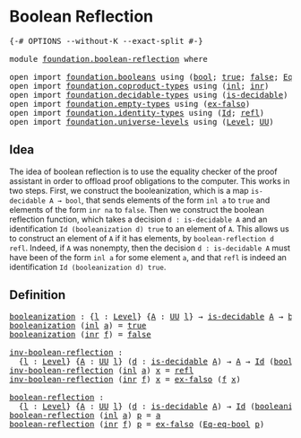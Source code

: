 # Boolean Reflection

<pre class="Agda"><a id="31" class="Symbol">{-#</a> <a id="35" class="Keyword">OPTIONS</a> <a id="43" class="Pragma">--without-K</a> <a id="55" class="Pragma">--exact-split</a> <a id="69" class="Symbol">#-}</a>

<a id="74" class="Keyword">module</a> <a id="81" href="foundation.boolean-reflection.html" class="Module">foundation.boolean-reflection</a> <a id="111" class="Keyword">where</a>

<a id="118" class="Keyword">open</a> <a id="123" class="Keyword">import</a> <a id="130" href="foundation.booleans.html" class="Module">foundation.booleans</a> <a id="150" class="Keyword">using</a> <a id="156" class="Symbol">(</a><a id="157" href="foundation.booleans.html#1170" class="Datatype">bool</a><a id="161" class="Symbol">;</a> <a id="163" href="foundation.booleans.html#1194" class="InductiveConstructor">true</a><a id="167" class="Symbol">;</a> <a id="169" href="foundation.booleans.html#1199" class="InductiveConstructor">false</a><a id="174" class="Symbol">;</a> <a id="176" href="foundation.booleans.html#1870" class="Function">Eq-eq-bool</a><a id="186" class="Symbol">)</a>
<a id="188" class="Keyword">open</a> <a id="193" class="Keyword">import</a> <a id="200" href="foundation.coproduct-types.html" class="Module">foundation.coproduct-types</a> <a id="227" class="Keyword">using</a> <a id="233" class="Symbol">(</a><a id="234" href="foundation.coproduct-types.html#1239" class="InductiveConstructor">inl</a><a id="237" class="Symbol">;</a> <a id="239" href="foundation.coproduct-types.html#1262" class="InductiveConstructor">inr</a><a id="242" class="Symbol">)</a>
<a id="244" class="Keyword">open</a> <a id="249" class="Keyword">import</a> <a id="256" href="foundation.decidable-types.html" class="Module">foundation.decidable-types</a> <a id="283" class="Keyword">using</a> <a id="289" class="Symbol">(</a><a id="290" href="foundation.decidable-types.html#1905" class="Function">is-decidable</a><a id="302" class="Symbol">)</a>
<a id="304" class="Keyword">open</a> <a id="309" class="Keyword">import</a> <a id="316" href="foundation.empty-types.html" class="Module">foundation.empty-types</a> <a id="339" class="Keyword">using</a> <a id="345" class="Symbol">(</a><a id="346" href="foundation-core.empty-types.html#1160" class="Function">ex-falso</a><a id="354" class="Symbol">)</a>
<a id="356" class="Keyword">open</a> <a id="361" class="Keyword">import</a> <a id="368" href="foundation.identity-types.html" class="Module">foundation.identity-types</a> <a id="394" class="Keyword">using</a> <a id="400" class="Symbol">(</a><a id="401" href="foundation-core.identity-types.html#1767" class="Datatype">Id</a><a id="403" class="Symbol">;</a> <a id="405" href="foundation-core.identity-types.html#1820" class="InductiveConstructor">refl</a><a id="409" class="Symbol">)</a>
<a id="411" class="Keyword">open</a> <a id="416" class="Keyword">import</a> <a id="423" href="foundation.universe-levels.html" class="Module">foundation.universe-levels</a> <a id="450" class="Keyword">using</a> <a id="456" class="Symbol">(</a><a id="457" href="Agda.Primitive.html#597" class="Postulate">Level</a><a id="462" class="Symbol">;</a> <a id="464" href="foundation-core.universe-levels.html#235" class="Primitive">UU</a><a id="466" class="Symbol">)</a>
</pre>
## Idea

The idea of boolean reflection is to use the equality checker of the proof assistant in order to offload proof obligations to the computer. This works in two steps. First, we construct the booleanization, which is a map `is-decidable A → bool`, that sends elements of the form `inl a` to `true` and elements of the form `inr na` to `false`. Then we construct the boolean reflection function, which takes a decision `d : is-decidable A` and an identification `Id (booleanization d) true` to an element of `A`. This allows us to construct an element of `A` if it has elements, by `boolean-reflection d refl`. Indeed, if `A` was nonempty, then the decision `d : is-decidable A` must have been of the form `inl a` for some element `a`, and that `refl` is indeed an identification `Id (booleanization d) true`.

## Definition

<pre class="Agda"><a id="booleanization"></a><a id="1312" href="foundation.boolean-reflection.html#1312" class="Function">booleanization</a> <a id="1327" class="Symbol">:</a> <a id="1329" class="Symbol">{</a><a id="1330" href="foundation.boolean-reflection.html#1330" class="Bound">l</a> <a id="1332" class="Symbol">:</a> <a id="1334" href="Agda.Primitive.html#597" class="Postulate">Level</a><a id="1339" class="Symbol">}</a> <a id="1341" class="Symbol">{</a><a id="1342" href="foundation.boolean-reflection.html#1342" class="Bound">A</a> <a id="1344" class="Symbol">:</a> <a id="1346" href="foundation-core.universe-levels.html#235" class="Primitive">UU</a> <a id="1349" href="foundation.boolean-reflection.html#1330" class="Bound">l</a><a id="1350" class="Symbol">}</a> <a id="1352" class="Symbol">→</a> <a id="1354" href="foundation.decidable-types.html#1905" class="Function">is-decidable</a> <a id="1367" href="foundation.boolean-reflection.html#1342" class="Bound">A</a> <a id="1369" class="Symbol">→</a> <a id="1371" href="foundation.booleans.html#1170" class="Datatype">bool</a>
<a id="1376" href="foundation.boolean-reflection.html#1312" class="Function">booleanization</a> <a id="1391" class="Symbol">(</a><a id="1392" href="foundation.coproduct-types.html#1239" class="InductiveConstructor">inl</a> <a id="1396" href="foundation.boolean-reflection.html#1396" class="Bound">a</a><a id="1397" class="Symbol">)</a> <a id="1399" class="Symbol">=</a> <a id="1401" href="foundation.booleans.html#1194" class="InductiveConstructor">true</a>
<a id="1406" href="foundation.boolean-reflection.html#1312" class="Function">booleanization</a> <a id="1421" class="Symbol">(</a><a id="1422" href="foundation.coproduct-types.html#1262" class="InductiveConstructor">inr</a> <a id="1426" href="foundation.boolean-reflection.html#1426" class="Bound">f</a><a id="1427" class="Symbol">)</a> <a id="1429" class="Symbol">=</a> <a id="1431" href="foundation.booleans.html#1199" class="InductiveConstructor">false</a>

<a id="inv-boolean-reflection"></a><a id="1438" href="foundation.boolean-reflection.html#1438" class="Function">inv-boolean-reflection</a> <a id="1461" class="Symbol">:</a>
  <a id="1465" class="Symbol">{</a><a id="1466" href="foundation.boolean-reflection.html#1466" class="Bound">l</a> <a id="1468" class="Symbol">:</a> <a id="1470" href="Agda.Primitive.html#597" class="Postulate">Level</a><a id="1475" class="Symbol">}</a> <a id="1477" class="Symbol">{</a><a id="1478" href="foundation.boolean-reflection.html#1478" class="Bound">A</a> <a id="1480" class="Symbol">:</a> <a id="1482" href="foundation-core.universe-levels.html#235" class="Primitive">UU</a> <a id="1485" href="foundation.boolean-reflection.html#1466" class="Bound">l</a><a id="1486" class="Symbol">}</a> <a id="1488" class="Symbol">(</a><a id="1489" href="foundation.boolean-reflection.html#1489" class="Bound">d</a> <a id="1491" class="Symbol">:</a> <a id="1493" href="foundation.decidable-types.html#1905" class="Function">is-decidable</a> <a id="1506" href="foundation.boolean-reflection.html#1478" class="Bound">A</a><a id="1507" class="Symbol">)</a> <a id="1509" class="Symbol">→</a> <a id="1511" href="foundation.boolean-reflection.html#1478" class="Bound">A</a> <a id="1513" class="Symbol">→</a> <a id="1515" href="foundation-core.identity-types.html#1767" class="Datatype">Id</a> <a id="1518" class="Symbol">(</a><a id="1519" href="foundation.boolean-reflection.html#1312" class="Function">booleanization</a> <a id="1534" href="foundation.boolean-reflection.html#1489" class="Bound">d</a><a id="1535" class="Symbol">)</a> <a id="1537" href="foundation.booleans.html#1194" class="InductiveConstructor">true</a>
<a id="1542" href="foundation.boolean-reflection.html#1438" class="Function">inv-boolean-reflection</a> <a id="1565" class="Symbol">(</a><a id="1566" href="foundation.coproduct-types.html#1239" class="InductiveConstructor">inl</a> <a id="1570" href="foundation.boolean-reflection.html#1570" class="Bound">a</a><a id="1571" class="Symbol">)</a> <a id="1573" href="foundation.boolean-reflection.html#1573" class="Bound">x</a> <a id="1575" class="Symbol">=</a> <a id="1577" href="foundation-core.identity-types.html#1820" class="InductiveConstructor">refl</a>
<a id="1582" href="foundation.boolean-reflection.html#1438" class="Function">inv-boolean-reflection</a> <a id="1605" class="Symbol">(</a><a id="1606" href="foundation.coproduct-types.html#1262" class="InductiveConstructor">inr</a> <a id="1610" href="foundation.boolean-reflection.html#1610" class="Bound">f</a><a id="1611" class="Symbol">)</a> <a id="1613" href="foundation.boolean-reflection.html#1613" class="Bound">x</a> <a id="1615" class="Symbol">=</a> <a id="1617" href="foundation-core.empty-types.html#1160" class="Function">ex-falso</a> <a id="1626" class="Symbol">(</a><a id="1627" href="foundation.boolean-reflection.html#1610" class="Bound">f</a> <a id="1629" href="foundation.boolean-reflection.html#1613" class="Bound">x</a><a id="1630" class="Symbol">)</a>

<a id="boolean-reflection"></a><a id="1633" href="foundation.boolean-reflection.html#1633" class="Function">boolean-reflection</a> <a id="1652" class="Symbol">:</a>
  <a id="1656" class="Symbol">{</a><a id="1657" href="foundation.boolean-reflection.html#1657" class="Bound">l</a> <a id="1659" class="Symbol">:</a> <a id="1661" href="Agda.Primitive.html#597" class="Postulate">Level</a><a id="1666" class="Symbol">}</a> <a id="1668" class="Symbol">{</a><a id="1669" href="foundation.boolean-reflection.html#1669" class="Bound">A</a> <a id="1671" class="Symbol">:</a> <a id="1673" href="foundation-core.universe-levels.html#235" class="Primitive">UU</a> <a id="1676" href="foundation.boolean-reflection.html#1657" class="Bound">l</a><a id="1677" class="Symbol">}</a> <a id="1679" class="Symbol">(</a><a id="1680" href="foundation.boolean-reflection.html#1680" class="Bound">d</a> <a id="1682" class="Symbol">:</a> <a id="1684" href="foundation.decidable-types.html#1905" class="Function">is-decidable</a> <a id="1697" href="foundation.boolean-reflection.html#1669" class="Bound">A</a><a id="1698" class="Symbol">)</a> <a id="1700" class="Symbol">→</a> <a id="1702" href="foundation-core.identity-types.html#1767" class="Datatype">Id</a> <a id="1705" class="Symbol">(</a><a id="1706" href="foundation.boolean-reflection.html#1312" class="Function">booleanization</a> <a id="1721" href="foundation.boolean-reflection.html#1680" class="Bound">d</a><a id="1722" class="Symbol">)</a> <a id="1724" href="foundation.booleans.html#1194" class="InductiveConstructor">true</a> <a id="1729" class="Symbol">→</a> <a id="1731" href="foundation.boolean-reflection.html#1669" class="Bound">A</a>
<a id="1733" href="foundation.boolean-reflection.html#1633" class="Function">boolean-reflection</a> <a id="1752" class="Symbol">(</a><a id="1753" href="foundation.coproduct-types.html#1239" class="InductiveConstructor">inl</a> <a id="1757" href="foundation.boolean-reflection.html#1757" class="Bound">a</a><a id="1758" class="Symbol">)</a> <a id="1760" href="foundation.boolean-reflection.html#1760" class="Bound">p</a> <a id="1762" class="Symbol">=</a> <a id="1764" href="foundation.boolean-reflection.html#1757" class="Bound">a</a>
<a id="1766" href="foundation.boolean-reflection.html#1633" class="Function">boolean-reflection</a> <a id="1785" class="Symbol">(</a><a id="1786" href="foundation.coproduct-types.html#1262" class="InductiveConstructor">inr</a> <a id="1790" href="foundation.boolean-reflection.html#1790" class="Bound">f</a><a id="1791" class="Symbol">)</a> <a id="1793" href="foundation.boolean-reflection.html#1793" class="Bound">p</a> <a id="1795" class="Symbol">=</a> <a id="1797" href="foundation-core.empty-types.html#1160" class="Function">ex-falso</a> <a id="1806" class="Symbol">(</a><a id="1807" href="foundation.booleans.html#1870" class="Function">Eq-eq-bool</a> <a id="1818" href="foundation.boolean-reflection.html#1793" class="Bound">p</a><a id="1819" class="Symbol">)</a>
</pre>